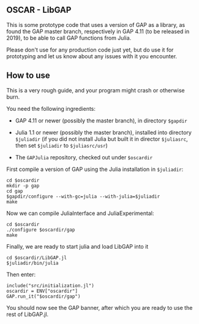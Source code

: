 OSCAR - LibGAP
--------------

This is some prototype code that uses a version of GAP as a library, as found
the GAP master branch, respectively in GAP 4.11 (to be released in 2019), to
be able to call GAP functions from Julia.

Please don't use for any production code just yet, but do use it for
prototyping and let us know about any issues with it you encounter.

How to use
----------

This is a very rough guide, and your program might crash or otherwise burn.

You need the following ingredients:

- GAP 4.11 or newer (possibly the master branch), in directory `$gapdir`

- Julia 1.1 or newer (possibly the master branch), installed into directory `$juliadir`
  (if you did not install Julia but built it in director `$juliasrc`, then set
  `$juliadir` to `$juliasrc/usr`)

- The `GAPJulia` repository, checked out under `$oscardir`

First compile a version of GAP using the Julia installation in `$juliadir`:

    cd $oscardir
    mkdir -p gap
    cd gap
    $gapdir/configure --with-gc=julia --with-julia=$juliadir
    make

Now we can compile JuliaInterface and JuliaExperimental:

    cd $oscardir
    ./configure $oscardir/gap
    make

Finally, we are ready to start julia and load LibGAP into it

    cd $oscardir/LibGAP.jl
    $juliadir/bin/julia

Then enter:

    include("src/initialization.jl")
    oscardir = ENV["oscardir"]
    GAP.run_it("$oscardir/gap")

You should now see the GAP banner, after which you are ready to use the
rest of LibGAP.jl.
